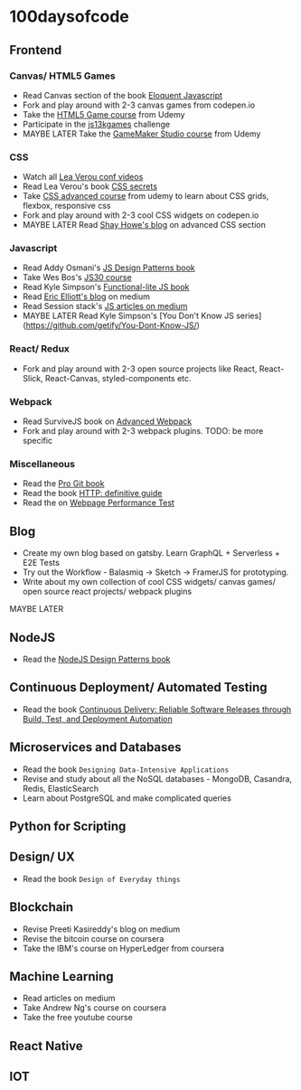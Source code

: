 # 100daysofcode

## Frontend

### Canvas/ HTML5 Games
- Read Canvas section of the book [Eloquent Javascript](http://eloquentjavascript.net/17_canvas.html)
- Fork and play around with 2-3 canvas games from codepen.io
- Take the [HTML5 Game course](https://www.udemy.com/html5-game-development-beginner-to-pro/) from Udemy
- Participate in the [js13kgames](http://js13kgames.com/) challenge
- MAYBE LATER Take the [GameMaker Studio course](https://www.udemy.com/platformer/) from Udemy

### CSS
- Watch all [Lea Verou conf videos](https://www.youtube.com/watch?v=eVnUDTtOLE0&list=PLB50ywF0EjpYyIIxul37fGrhKhKM1i1h7)
- Read Lea Verou's book [CSS secrets](http://shop.oreilly.com/product/0636920031123.do)
- Take [CSS advanced course](https://www.udemy.com/advanced-css-and-sass/) from udemy to learn about CSS grids, flexbox, responsive css
- Fork and play around with 2-3 cool CSS widgets on codepen.io
- MAYBE LATER Read [Shay Howe's blog](https://learn.shayhowe.com/advanced-html-css/?utm_source=tuicool) on advanced CSS section

### Javascript
- Read Addy Osmani's [JS Design Patterns book](https://addyosmani.com/resources/essentialjsdesignpatterns/book/)
- Take Wes Bos's [JS30 course](https://javascript30.com/)
- Read Kyle Simpson's [Functional-lite JS book](https://github.com/getify/Functional-Light-JS/)
- Read [Eric Elliott's blog](https://medium.com/javascript-scene/archive) on medium
- Read Session stack's [JS articles on medium](https://blog.sessionstack.com/)
- MAYBE LATER Read Kyle Simpson's [You Don't Know JS series] (https://github.com/getify/You-Dont-Know-JS/)

### React/ Redux
- Fork and play around with 2-3 open source projects like React, React-Slick, React-Canvas, styled-components etc.

### Webpack
- Read SurviveJS book on [Advanced Webpack](https://github.com/survivejs/webpack-book)
- Fork and play around with 2-3 webpack plugins. TODO: be more specific

### Miscellaneous 
- Read the [Pro Git book](https://git-scm.com/book/en/v2)
- Read the book [HTTP: definitive guide](http://shop.oreilly.com/product/9781565925090.do)
- Read the on [Webpage Performance Test](https://www.amazon.in/dp/9352132696/?coliid=I3A1OCZPKWPJX6&colid=15Q0LQZH85AYF&psc=0&ref_=lv_ov_lig_dp_it)

## Blog
- Create my own blog based on gatsby. Learn GraphQL + Serverless + E2E Tests
- Try out the Workflow - Balasmiq -> Sketch -> FramerJS for prototyping. 
- Write about my own collection of cool CSS widgets/ canvas games/ open source react projects/ webpack plugins

MAYBE LATER

## NodeJS
- Read the [NodeJS Design Patterns book](https://www.packtpub.com/web-development/nodejs-design-patterns-second-edition)

## Continuous Deployment/ Automated Testing
- Read the book [Continuous Delivery: Reliable Software Releases through Build, Test, and Deployment Automation](https://www.amazon.in/Continuous-Delivery-Deployment-Automation-Addison-Wesley/dp/0321601912)

## Microservices and Databases
- Read the book `Designing Data-Intensive Applications`
- Revise and study about all the NoSQL databases - MongoDB, Casandra, Redis, ElasticSearch
- Learn about PostgreSQL and make complicated queries

## Python for Scripting

## Design/ UX
- Read the book `Design of Everyday things`

## Blockchain
- Revise Preeti Kasireddy's blog on medium
- Revise the bitcoin course on coursera
- Take the IBM's course on HyperLedger from coursera

## Machine Learning
- Read articles on medium
- Take Andrew Ng's course on coursera
- Take the free youtube course

## React Native

## IOT
